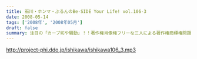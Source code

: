 ```yaml
---
title: 石川・ホンマ・ぶるんのBe-SIDE Your Life! vol.106-3
date: 2008-05-14
tags: ['2008年', '2008年05月']
draft: false
summary: 注目の「カープ坊や騒動」！！著作権肖像権フリーな三人による著作権商標権問題！！さてどうなるものか。NAMAE
---
```


http://project-phi.ddo.jp/ishikawa/ishikawa106_3.mp3
